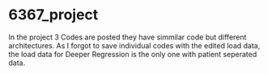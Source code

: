 # 6367_project

In the project 3 Codes are posted they have simmilar code but different architectures. As I forgot to save individual codes with the edited load data, the load data for Deeper Regression is the only one with patient seperated data.
